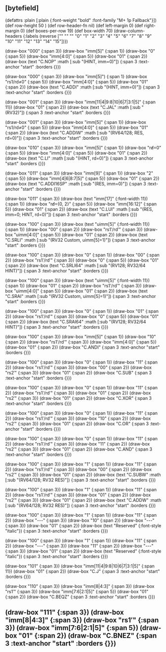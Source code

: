 ## [bytefield]

(defattrs :plain [:plain {:font-weight "bold" :font-family "M+ 1p Fallback"}])
(def row-height 50 )
(def row-header-fn nil)
(def left-margin 0)
(def right-margin 0)
(def boxes-per-row 19)
(def box-width 70)
(draw-column-headers {:labels (reverse ["" "" "" "0" "1" "2" "3" "4" "5" "6" "7" "8" "9" "10" "11" "12" "13" "14" "15"])})

(draw-box "000" {:span 3})
(draw-box "imm[5]" {:span 1})
(draw-box "0" {:span 5})
(draw-box "imm[4:0]" {:span 5})
(draw-box "01" {:span 2})
(draw-box (text "C.NOP" :math [:sub "(HINT, imm=0)"]) {:span 3 :text-anchor "start" :borders {}})

(draw-box "000" {:span 3})
(draw-box "imm[5]") {:span 1}
(draw-box "rs1/rd≠0" {:span 5})
(draw-box "imm[4:0]" {:span 5})
(draw-box "01" {:span 2})
(draw-box (text "C.ADDI" :math [:sub "(HINT, imm=0)"]) {:span 3 :text-anchor "start" :borders {}})

(draw-box "001" {:span 3})
(draw-box "imm[11|4|9:8|10|6|7|3:1|5]" {:span 11})
(draw-box "01" {:span 2})
(draw-box (text "C.JAL" :math [:sub "(RV32)"]) {:span 3 :text-anchor "start" :borders {}})

(draw-box "001" {:span 3})
(draw-box "imm[5]" {:span 1})
(draw-box "rs1/rd≠0" {:span 5})
(draw-box "imm[4:0]" {:span 5})
(draw-box "01" {:span 2})
(draw-box (text "C.ADDIW" :math [:sub "(RV64/128; RES, rd=0)"]) {:span 3 :text-anchor "start" :borders {}})

(draw-box "010" {:span 3})
(draw-box "imm[5]" {:span 1})
(draw-box "rd̸=0" {:span 5})
(draw-box "imm[4:0]" {:span 5})
(draw-box "01" {:span 2})
(draw-box (text "C.LI" :math [:sub "(HINT, rd=0)"]) {:span 3 :text-anchor "start" :borders {}})

(draw-box "011" {:span 3})
(draw-box "imm[9]" {:span 1})
(draw-box "2" {:span 5})
(draw-box "imm[4|6|8:7|5]" {:span 5})
(draw-box "01" {:span 2})
(draw-box (text "C.ADDI16SP" :math [:sub "(RES, imm=0)"]) {:span 3 :text-anchor "start" :borders {}})

(draw-box "011" {:span 3})
(draw-box (text "imm[17]" {:font-width 11}) {:span 1})
(draw-box "rd̸={0, 2}" {:span 5})
(draw-box "imm[16:12]" {:span 5})
(draw-box "01" {:span 2})
(draw-box (text "C.LUI" :math [:sub "(RES, imm=0; HINT, rd=0)"]) {:span 3 :text-anchor "start" :borders {}})

(draw-box "100" {:span 3})
(draw-box (text "uimm[5]" {:font-width 11}) {:span 1})
(draw-box "00" {:span 2})
(draw-box "rs1ʹ/rdʹ" {:span 3})
(draw-box "uimm[4:0]" {:span 5})
(draw-box "01" {:span 2})
(draw-box (text "C.SRLI" :math [:sub "(RV32 Custom, uimm[5]=1)"]) {:span 3 :text-anchor "start" :borders {}})

(draw-box "100" {:span 3})
(draw-box "0" {:span 1})
(draw-box "00" {:span 2})
(draw-box "rs1ʹ/rdʹ" {:span 3})
(draw-box "0" {:span 5})
(draw-box "01" {:span 2})
(draw-box (text "C.SRLI64" :math [:sub "(RV128; RV32/64 HINT)"]) {:span 3 :text-anchor "start" :borders {}})

(draw-box "100" {:span 3})
(draw-box (text "uimm[5]" {:font-width 11}) {:span 1})
(draw-box "01" {:span 2})
(draw-box "rs1ʹ/rdʹ" {:span 3})
(draw-box "uimm[4:0]" {:span 5})
(draw-box "01" {:span 2})
(draw-box (text "C.SRAI" :math [:sub "(RV32 Custom, uimm[5]=1)"]) {:span 3 :text-anchor "start" :borders {}})

(draw-box "100" {:span 3})
(draw-box "0" {:span 1})
(draw-box "01" {:span 2})
(draw-box "rs1ʹ/rdʹ" {:span 3})
(draw-box "0" {:span 5})
(draw-box "01" {:span 2})
(draw-box (text "C.SRAI64" :math [:sub "(RV128; RV32/64 HINT)"]) {:span 3 :text-anchor "start" :borders {}})

(draw-box "100" {:span 3})
(draw-box "imm[5]" {:span 1})
(draw-box "10" {:span 2})
(draw-box "rs1ʹ/rdʹ" {:span 3})
(draw-box "imm[4:0]" {:span 5})
(draw-box "01" {:span 2})
(draw-box "C.ANDI" {:span 3 :text-anchor "start" :borders {}})

(draw-box "100" {:span 3})
(draw-box "0" {:span 1})
(draw-box "11" {:span 2})
(draw-box "rs1ʹ/rdʹ" {:span 3})
(draw-box "00" {:span 2})
(draw-box "rs2′" {:span 3})
(draw-box "01" {:span 2})
(draw-box "C.SUB" {:span 3 :text-anchor "start" :borders {}})

(draw-box "100" {:span 3})
(draw-box "0" {:span 1})
(draw-box "11" {:span 2})
(draw-box "rs1ʹ/rdʹ" {:span 3})
(draw-box "01" {:span 2})
(draw-box "rs2′" {:span 3})
(draw-box "01" {:span 2})
(draw-box "C.XOR" {:span 3 :text-anchor "start" :borders {}})

(draw-box "100" {:span 3})
(draw-box "0" {:span 1})
(draw-box "11" {:span 2})
(draw-box "rs1ʹ/rdʹ" {:span 3})
(draw-box "10" {:span 2})
(draw-box "rs2′" {:span 3})
(draw-box "01" {:span 2})
(draw-box "C.OR" {:span 3 :text-anchor "start" :borders {}})

(draw-box "100" {:span 3})
(draw-box "0" {:span 1})
(draw-box "11" {:span 2})
(draw-box "rs1ʹ/rdʹ" {:span 3})
(draw-box "11" {:span 2})
(draw-box "rs2′" {:span 3})
(draw-box "01" {:span 2})
(draw-box "C.AND" {:span 3 :text-anchor "start" :borders {}})

(draw-box "100" {:span 3})
(draw-box "1" {:span 1})
(draw-box "11" {:span 2})
(draw-box "rs1ʹ/rdʹ" {:span 3})
(draw-box "00" {:span 2})
(draw-box "rs2′" {:span 3})
(draw-box "01" {:span 2})
(draw-box (text "C.SUBW" :math [:sub "(RV64/128; RV32 RES)"]) {:span 3 :text-anchor "start" :borders {}})

(draw-box "100" {:span 3})
(draw-box "1" {:span 1})
(draw-box "11" {:span 2})
(draw-box "rs1ʹ/rdʹ" {:span 3})
(draw-box "01" {:span 2})
(draw-box "rs2′" {:span 3})
(draw-box "01" {:span 2})
(draw-box (text "C.ADDW" :math [:sub "(RV64/128; RV32 RES)"]) {:span 3 :text-anchor "start" :borders {}})

(draw-box "100" {:span 3})
(draw-box "1" {:span 1})
(draw-box "11" {:span 2})
(draw-box "---" {:span 3})
(draw-box "10" {:span 2})
(draw-box "---" {:span 3})
(draw-box "01" {:span 2})
(draw-box (text "Reserved" {:font-style "italic"}) {:span 3 :text-anchor "start" :borders {}})

(draw-box "100" {:span 3})
(draw-box "1" {:span 1})
(draw-box "11" {:span 2})
(draw-box "---" {:span 3})
(draw-box "11" {:span 2})
(draw-box "---" {:span 3})
(draw-box "01" {:span 2})
(draw-box (text "Reserved" {:font-style "italic"}) {:span 3 :text-anchor "start" :borders {}})

(draw-box "101" {:span 3})
(draw-box "imm[11|4|9:8|10|6|7|3:1|5]" {:span 11})
(draw-box "01" {:span 2})
(draw-box "C.J" {:span 3 :text-anchor "start" :borders {}})

(draw-box "110" {:span 3})
(draw-box "imm[8|4:3]" {:span 3})
(draw-box "rs1′" {:span 3})
(draw-box "imm[7:6|2:1|5]" {:span 5})
(draw-box "01" {:span 2})
(draw-box "C.BEQZ" {:span 3 :text-anchor "start" :borders {}})

(draw-box "111" {:span 3})
(draw-box "imm[8|4:3]" {:span 3})
(draw-box "rs1′" {:span 3})
(draw-box "imm[7:6|2:1|5]" {:span 5})
(draw-box "01" {:span 2})
(draw-box "C.BNEZ" {:span 3 :text-anchor "start" :borders {}})
-------------------------------------------------------------------------------------------------------------------------------------------------
